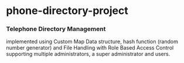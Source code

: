 # phone-directory-project

### Telephone Directory Management 
implemented using Custom Map Data structure, hash function (random number generator) and File Handling with Role Based Access Control supporting multiple administrators, a super administrator and users.
